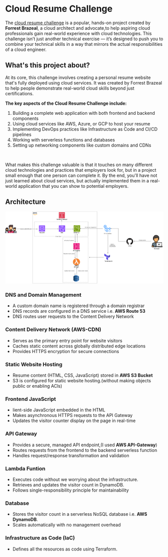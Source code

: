 # Cloud Resume Challenge

The <a href = 'https://cloudresumechallenge.dev/docs/the-challenge/aws/'>cloud resume challenge</a> is a popular, hands-on project created by **Forrest Brazeal**, a cloud architect and advocate,to help aspiring cloud professionals gain real-world experience with cloud technologies. This challenge isn’t just another technical exercise — it’s designed to push you to combine your technical skills in a way that mirrors the actual responsibilities of a cloud engineer.


## What's this project about?

At its core, this challenge involves creating a personal resume website that's fully deployed using cloud services. It was created by Forrest Brazeal to help people demonstrate real-world cloud skills beyond just certifications.

**The key aspects of the Cloud Resume Challenge include:**

1. Building a complete web application with both frontend and backend components
2. Using cloud services like AWS, Azure, or GCP to host your resume
3. Implementing DevOps practices like Infrastructure as Code and CI/CD pipelines
4. Working with serverless functions and databases
5. Setting up networking components like custom domains and CDNs
<br>

What makes this challenge valuable is that it touches on many different cloud technologies and practices that employers look for, but in a project small enough that one person can complete it. By the end, you'll have not just learned about cloud services, but actually implemented them in a real-world application that you can show to potential employers.

## Architecture
![CRC-Architecture diagram](./images/CRC-archdiagram.png)

### DNS and Domain Management
* A custom domain name is registered through a domain registrar
* DNS records are configured in a DNS service i.e. **AWS Route 53**
* DNS routes user requests to the Content Delivery Network

### Content Delivery Network (AWS-CDN)
* Serves as the primary entry point for website visitors
* Caches static content across globally distributed edge locations
* Provides HTTPS encryption for secure connections

### Static Website Hosting
* Resume content (HTML, CSS, JavaScript) stored in **AWS S3 Bucket**
* S3 is configured for static website hosting.(without making objects public or enabling ACls)

### Frontend JavaScript
* lient-side JavaScript embedded in the HTML
* Makes asynchronous HTTPS requests to the API Gateway
* Updates the visitor counter display on the page in real-time

### API Gateway
* Provides a secure, managed API endpoint,(I used **AWS API-Gateway**)
* Routes requests from the frontend to the backend serverless function
* Handles request/response transformation and validation

### Lambda Funtion
* Executes code without we worrying about the infrastructure.
* Retrieves and updates the visitor count in DynamoDB.
* Follows single-responsibility principle for maintainability
  
### Database
* Stores the visitor count in a serverless NoSQL database i.e. **AWS DynamoDB**.
* Scales automatically with no management overhead
  
### Infrastructure as Code (IaC)
* Defines all the resources as code using Terraform.
